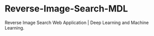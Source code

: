 # Reverse-Image-Search-MDL
 Reverse Image Search Web Application | Deep Learning and Machine Learning.
